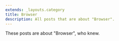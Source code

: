 ```yaml
---
extends: _layouts.category
title: Browser
description: All posts that are about "Browser".
---
```

          
These posts are about "Browser", who knew.
          